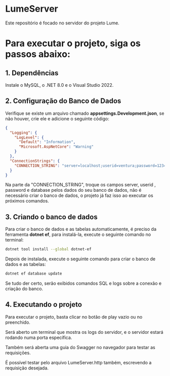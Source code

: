 # LumeServer
Este repositório é focado no servidor do projeto Lume.

# Para executar o projeto, siga os passos abaixo:

## 1. Dependências

Instale o MySQL, o .NET 8.0 e o Visual Studio 2022.

## 2. Configuração do Banco de Dados

Verifique se existe um arquivo chamado **appsettings.Development.json**, se não houver, crie ele e adicione o seguinte código:

```json
{
  "Logging": {
    "LogLevel": {
      "Default": "Information",
      "Microsoft.AspNetCore": "Warning"
    }
  },
  "ConnectionStrings": {
    "CONNECTION_STRING": "server=localhost;userid=ventura;password=1234;database=Lume"
  }
}
```

Na parte da "CONNECTION_STRING", troque os campos server, userid , password e database pelos dados do seu banco de dados, não é necessário criar o banco de dados, o projeto já faz isso ao executar os próximos comandos.

## 3. Criando o banco de dados

Para criar o banco de dados e as tabelas automaticamente, é preciso da ferramenta **dotnet ef**, para instalá-la, execute o seguinte comando no terminal:

```bash
dotnet tool install --global dotnet-ef
```

Depois de instalada, execute o seguinte comando para criar o banco de dados e as tabelas:

```bash
dotnet ef database update
```

Se tudo der certo, serão exibidos comandos SQL e logs sobre a conexão e criação do banco.

## 4. Executando o projeto
Para executar o projeto, basta clicar no botão de play vazio ou no preenchido.

Será aberto um terminal que mostra os logs do servidor, e o servidor estará rodando numa porta específica.

Também será aberta uma guia do Swagger no navegador para testar as requisições.

É possível testar pelo arquivo LumeServer.http também, escrevendo a requisição desejada.

